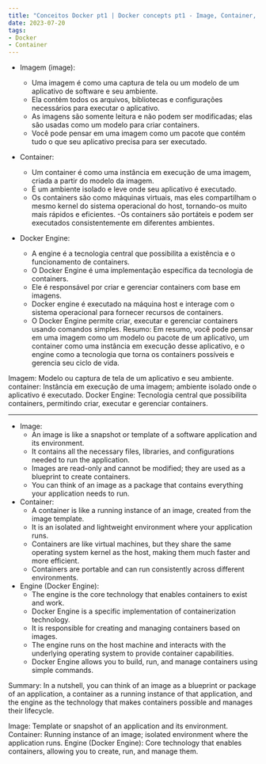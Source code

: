 ```yaml
---
title: "Conceitos Docker pt1 | Docker concepts pt1 - Image, Container, Engine"
date: 2023-07-20
tags:
- Docker
- Container
---
```


- Imagem (image):
  - Uma imagem é como uma captura de tela ou um modelo de um aplicativo de software e seu ambiente.
  - Ela contém todos os arquivos, bibliotecas e configurações necessários para executar o aplicativo.
  - As imagens são somente leitura e não podem ser modificadas; elas são usadas como um modelo para criar containers.
  - Você pode pensar em uma imagem como um pacote que contém tudo o que seu aplicativo precisa para ser executado.

- Container:
  - Um container é como uma instância em execução de uma imagem, criada a partir do modelo da imagem.
  - É um ambiente isolado e leve onde seu aplicativo é executado.
  - Os containers são como máquinas virtuais, mas eles compartilham o mesmo kernel do sistema operacional do host, tornando-os muito mais rápidos e eficientes.
  -Os containers são portáteis e podem ser executados consistentemente em diferentes ambientes.

- Docker Engine:
  - A engine é a tecnologia central que possibilita a existência e o funcionamento de containers.
  - O Docker Engine é uma implementação específica da tecnologia de containers.
  - Ele é responsável por criar e gerenciar containers com base em imagens.
  - Docker engine é executado na máquina host e interage com o sistema operacional para fornecer recursos de containers.
  -  O Docker Engine permite criar, executar e gerenciar containers usando comandos simples.
Resumo:
Em resumo, você pode pensar em uma imagem como um modelo ou pacote de um aplicativo, um container como uma instância em execução desse aplicativo, e o engine como a tecnologia que torna os containers possíveis e gerencia seu ciclo de vida.

Imagem: Modelo ou captura de tela de um aplicativo e seu ambiente.
container: Instância em execução de uma imagem; ambiente isolado onde o aplicativo é executado.
Docker Engine: Tecnologia central que possibilita containers, permitindo criar, executar e gerenciar containers.


---

- Image:
  - An image is like a snapshot or template of a software application and its environment.
  - It contains all the necessary files, libraries, and configurations needed to run the application.
  - Images are read-only and cannot be modified; they are used as a blueprint to create containers.
  - You can think of an image as a package that contains everything your application needs to run.
- Container:
  - A container is like a running instance of an image, created from the image template.
  - It is an isolated and lightweight environment where your application runs.
  - Containers are like virtual machines, but they share the same operating system kernel as the host, making them much faster and more efficient.
  - Containers are portable and can run consistently across different environments.
- Engine (Docker Engine):
  - The engine is the core technology that enables containers to exist and work.
  - Docker Engine is a specific implementation of containerization technology.
  - It is responsible for creating and managing containers based on images.
  - The engine runs on the host machine and interacts with the underlying operating system to provide container capabilities.
  - Docker Engine allows you to build, run, and manage containers using simple commands.

Summary:
In a nutshell, you can think of an image as a blueprint or package of an application, a container as a running instance of that application, and the engine as the technology that makes containers possible and manages their lifecycle.

Image: Template or snapshot of an application and its environment.
Container: Running instance of an image; isolated environment where the application runs.
Engine (Docker Engine): Core technology that enables containers, allowing you to create, run, and manage them.
